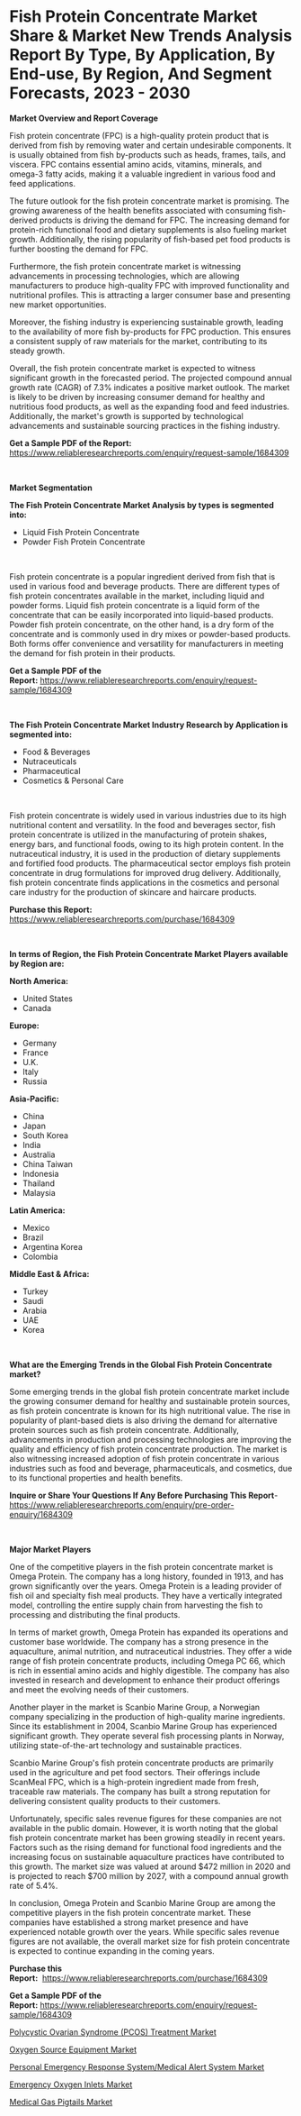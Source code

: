 <p><h1>Fish Protein Concentrate Market Share & Market New Trends Analysis Report By Type, By Application, By End-use, By Region, And Segment Forecasts, 2023 - 2030</h1></p><p><strong>Market Overview and Report Coverage</strong></p>
<p><p>Fish protein concentrate (FPC) is a high-quality protein product that is derived from fish by removing water and certain undesirable components. It is usually obtained from fish by-products such as heads, frames, tails, and viscera. FPC contains essential amino acids, vitamins, minerals, and omega-3 fatty acids, making it a valuable ingredient in various food and feed applications.</p><p>The future outlook for the fish protein concentrate market is promising. The growing awareness of the health benefits associated with consuming fish-derived products is driving the demand for FPC. The increasing demand for protein-rich functional food and dietary supplements is also fueling market growth. Additionally, the rising popularity of fish-based pet food products is further boosting the demand for FPC.</p><p>Furthermore, the fish protein concentrate market is witnessing advancements in processing technologies, which are allowing manufacturers to produce high-quality FPC with improved functionality and nutritional profiles. This is attracting a larger consumer base and presenting new market opportunities.</p><p>Moreover, the fishing industry is experiencing sustainable growth, leading to the availability of more fish by-products for FPC production. This ensures a consistent supply of raw materials for the market, contributing to its steady growth.</p><p>Overall, the fish protein concentrate market is expected to witness significant growth in the forecasted period. The projected compound annual growth rate (CAGR) of 7.3% indicates a positive market outlook. The market is likely to be driven by increasing consumer demand for healthy and nutritious food products, as well as the expanding food and feed industries. Additionally, the market's growth is supported by technological advancements and sustainable sourcing practices in the fishing industry.</p></p>
<p><strong>Get a Sample PDF of the Report:</strong> <a href="https://www.reliableresearchreports.com/enquiry/request-sample/1684309">https://www.reliableresearchreports.com/enquiry/request-sample/1684309</a></p>
<p>&nbsp;</p>
<p><strong>Market Segmentation</strong></p>
<p><strong>The Fish Protein Concentrate Market Analysis by types is segmented into:</strong></p>
<p><ul><li>Liquid Fish Protein Concentrate</li><li>Powder Fish Protein Concentrate</li></ul></p>
<p>&nbsp;</p>
<p><p>Fish protein concentrate is a popular ingredient derived from fish that is used in various food and beverage products. There are different types of fish protein concentrates available in the market, including liquid and powder forms. Liquid fish protein concentrate is a liquid form of the concentrate that can be easily incorporated into liquid-based products. Powder fish protein concentrate, on the other hand, is a dry form of the concentrate and is commonly used in dry mixes or powder-based products. Both forms offer convenience and versatility for manufacturers in meeting the demand for fish protein in their products.</p></p>
<p><strong>Get a Sample PDF of the Report:</strong>&nbsp;<a href="https://www.reliableresearchreports.com/enquiry/request-sample/1684309">https://www.reliableresearchreports.com/enquiry/request-sample/1684309</a></p>
<p>&nbsp;</p>
<p><strong>The Fish Protein Concentrate Market Industry Research by Application is segmented into:</strong></p>
<p><ul><li>Food & Beverages</li><li>Nutraceuticals</li><li>Pharmaceutical</li><li>Cosmetics & Personal Care</li></ul></p>
<p>&nbsp;</p>
<p><p>Fish protein concentrate is widely used in various industries due to its high nutritional content and versatility. In the food and beverages sector, fish protein concentrate is utilized in the manufacturing of protein shakes, energy bars, and functional foods, owing to its high protein content. In the nutraceutical industry, it is used in the production of dietary supplements and fortified food products. The pharmaceutical sector employs fish protein concentrate in drug formulations for improved drug delivery. Additionally, fish protein concentrate finds applications in the cosmetics and personal care industry for the production of skincare and haircare products.</p></p>
<p><strong>Purchase this Report:</strong>&nbsp; <a href="https://www.reliableresearchreports.com/purchase/1684309">https://www.reliableresearchreports.com/purchase/1684309</a></p>
<p>&nbsp;</p>
<p><strong>In terms of Region, the Fish Protein Concentrate Market Players available by Region are:</strong></p>
<p>
    <p> <strong> North America: </strong>
        <ul>
            <li>United States</li>
            <li>Canada</li>
        </ul>
        </p> 
    <p> <strong> Europe: </strong>
        <ul>
            <li>Germany</li>
            <li>France</li>
            <li>U.K.</li>
            <li>Italy</li>
            <li>Russia</li>
        </ul>
        </p> 
    <p> <strong> Asia-Pacific: </strong>
        <ul>
            <li>China</li>
            <li>Japan</li>
            <li>South Korea</li>
            <li>India</li>
            <li>Australia</li>
            <li>China Taiwan</li>
            <li>Indonesia</li>
            <li>Thailand</li>
            <li>Malaysia</li>
        </ul>
        </p> 
    <p> <strong> Latin America: </strong>
        <ul>
            <li>Mexico</li>
            <li>Brazil</li>
            <li>Argentina Korea</li>
            <li>Colombia</li>
        </ul>
        </p> 
    <p> <strong> Middle East & Africa: </strong>
        <ul>
            <li>Turkey</li>
            <li>Saudi</li>
            <li>Arabia</li>
            <li>UAE</li>
            <li>Korea</li>
        </ul>
    </p>
    </p>
<p>&nbsp;</p>
<p><strong>What are the Emerging Trends in the Global Fish Protein Concentrate market?</strong></p>
<p><p>Some emerging trends in the global fish protein concentrate market include the growing consumer demand for healthy and sustainable protein sources, as fish protein concentrate is known for its high nutritional value. The rise in popularity of plant-based diets is also driving the demand for alternative protein sources such as fish protein concentrate. Additionally, advancements in production and processing technologies are improving the quality and efficiency of fish protein concentrate production. The market is also witnessing increased adoption of fish protein concentrate in various industries such as food and beverage, pharmaceuticals, and cosmetics, due to its functional properties and health benefits.</p></p>
<p><strong>Inquire or Share Your Questions If Any Before Purchasing This Report</strong>- <a href="https://www.reliableresearchreports.com/enquiry/pre-order-enquiry/1684309">https://www.reliableresearchreports.com/enquiry/pre-order-enquiry/1684309</a></p>
<p>&nbsp;</p>
<p><strong>Major Market Players</strong></p>
<p><p>One of the competitive players in the fish protein concentrate market is Omega Protein. The company has a long history, founded in 1913, and has grown significantly over the years. Omega Protein is a leading provider of fish oil and specialty fish meal products. They have a vertically integrated model, controlling the entire supply chain from harvesting the fish to processing and distributing the final products.</p><p>In terms of market growth, Omega Protein has expanded its operations and customer base worldwide. The company has a strong presence in the aquaculture, animal nutrition, and nutraceutical industries. They offer a wide range of fish protein concentrate products, including Omega PC 66, which is rich in essential amino acids and highly digestible. The company has also invested in research and development to enhance their product offerings and meet the evolving needs of their customers.</p><p>Another player in the market is Scanbio Marine Group, a Norwegian company specializing in the production of high-quality marine ingredients. Since its establishment in 2004, Scanbio Marine Group has experienced significant growth. They operate several fish processing plants in Norway, utilizing state-of-the-art technology and sustainable practices.</p><p>Scanbio Marine Group's fish protein concentrate products are primarily used in the agriculture and pet food sectors. Their offerings include ScanMeal FPC, which is a high-protein ingredient made from fresh, traceable raw materials. The company has built a strong reputation for delivering consistent quality products to their customers.</p><p>Unfortunately, specific sales revenue figures for these companies are not available in the public domain. However, it is worth noting that the global fish protein concentrate market has been growing steadily in recent years. Factors such as the rising demand for functional food ingredients and the increasing focus on sustainable aquaculture practices have contributed to this growth. The market size was valued at around $472 million in 2020 and is projected to reach $700 million by 2027, with a compound annual growth rate of 5.4%.</p><p>In conclusion, Omega Protein and Scanbio Marine Group are among the competitive players in the fish protein concentrate market. These companies have established a strong market presence and have experienced notable growth over the years. While specific sales revenue figures are not available, the overall market size for fish protein concentrate is expected to continue expanding in the coming years.</p></p>
<p><strong>Purchase this Report:</strong>&nbsp;&nbsp;<a href="https://www.reliableresearchreports.com/purchase/1684309">https://www.reliableresearchreports.com/purchase/1684309</a></p>
<p></p>
<p><strong>Get a Sample PDF of the Report:</strong>&nbsp;<a href="https://www.reliableresearchreports.com/enquiry/request-sample/1684309">https://www.reliableresearchreports.com/enquiry/request-sample/1684309</a></p>
<p><p><a href="https://www.linkedin.com/pulse/polycystic-ovarian-syndrome-pcos-treatment-market-share/">Polycystic Ovarian Syndrome (PCOS) Treatment Market</a></p><p><a href="https://www.linkedin.com/pulse/decoding-oxygen-source-equipment-market-deep-dive-latest-trends-lsyjc/">Oxygen Source Equipment Market</a></p><p><a href="https://www.linkedin.com/pulse/personal-emergency-response-systemmedical-alert-system-market/">Personal Emergency Response System/Medical Alert System Market</a></p><p><a href="https://medium.com/@chasegibson1901/emergency-oxygen-inlets-market-furnishes-information-on-market-share-market-trends-and-market-54d403e67c19">Emergency Oxygen Inlets Market</a></p><p><a href="https://medium.com/@keenanmarks2023/medical-gas-pigtails-market-trends-forecast-and-competitive-analysis-to-2030-a7cb38d28c2d">Medical Gas Pigtails Market</a></p></p>
